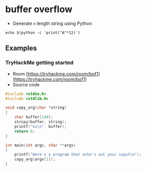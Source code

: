 # buffer overflow

- Generate `n` length string using Python

```shell
echo $(python -c 'print("A"*12)')
```

## Examples

### TryHackMe getting started

- Room [https://tryhackme.com/room/bof1](https://tryhackme.com/room/bof1)
- Source code

```c
#include <stdio.h>
#include <stdlib.h>

void copy_arg(char *string)
{
    char buffer[140];
    strcpy(buffer, string);
    printf("%s\n", buffer);
    return 0;
}

int main(int argc, char **argv)
{
    printf("Here's a program that echo's out your input\n");
    copy_arg(argv[1]);
}
```
